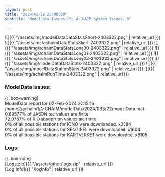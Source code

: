 ```yaml
---
layout: post
title: "2024-02-02 22:00:00"
subtitle: "ModelData Issues: 5; A-CHAIM System Issues: 0"

---
```


![]({{ "/assets/img/modelDataDataStatsShort-2403322.png" | relative_url }})
![]({{ "/assets/img/achaimDataStatsShort-2403322.png" | relative_url }})
![]({{ "/assets/img/achaimDataStatsLong00-2403322.png" | relative_url }})
![]({{ "/assets/img/achaimDataStatsLong01-2403322.png" | relative_url }})
![]({{ "/assets/img/achaimDataStatsLong02-2403322.png" | relative_url }})
![]({{ "/assets/img/modelDataDataStats-2403322.png" | relative_url }})
![]({{ "/assets/img/modelDataStationStats-2403322.png" | relative_url }})
![]({{ "/assets/img/achaimRunTime-2403322.png" | relative_url }})


### ModelData Issues:  
  
{: .box-warning}  
 ModelData report for 02-Feb-2024 22:15:16   
 /home2/achaim1/A-CHAIM/modelData/2024/033/22/modelData.mat   
 0.89577% of JASON tec values are finite   
 72.0787% of RIO absoprtion values are finite   
 0% of all possible stations for IONO were downloaded. x3884   
 0% of all possible stations for SENTINEL were downloaded. x1604   
 0% of all possible stations for KARTVERKET were downloaded. x8105   
  


### Logs:  
  
{: .box-note}  
[Logs.zip]({{ "/assets/other/logs.zip" | relative_url }})  
[Log Info]({{ "/logInfo" | relative_url }})  
